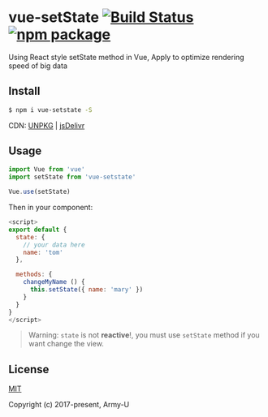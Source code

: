 # vue-setState [![Build Status](https://img.shields.io/travis/Army-U/vue-setstate.svg?style=flat-square)](https://travis-ci.org/Army-U/vue-setstate) [![npm package](https://img.shields.io/npm/v/vue-setstate.svg?style=flat-square)](https://www.npmjs.com/package/vue-setstate)

Using React style setState method in Vue, Apply to optimize rendering speed of big data

## Install

```bash
$ npm i vue-setstate -S
```

CDN: [UNPKG](https://unpkg.com/vue-setstate) | [jsDelivr](https://cdn.jsdelivr.net/npm/vue-setstate/index.js)

## Usage

```js
import Vue from 'vue'
import setState from 'vue-setstate'

Vue.use(setState)
```

Then in your component:

```js
<script>
export default {
  state: {
    // your data here
    name: 'tom'
  },

  methods: {
    changeMyName () {
      this.setState({ name: 'mary' })
    }
  }
}
</script>
```

> Warning: `state` is not **reactive**!, you must use `setState` method if you want change the view.

## License

[MIT](https://opensource.org/licenses/MIT)

Copyright (c) 2017-present, Army-U
